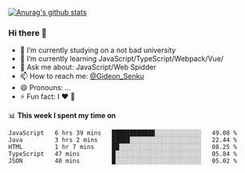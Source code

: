 [![Anurag's github stats](https://github-readme-stats.vercel.app/api?username=gideonsenku)](https://github.com/anuraghazra/github-readme-stats)
### Hi there 👋
- 🔭 I’m currently studying on a not bad university 
- 🌱 I’m currently learning JavaScript/TypeScript/Webpack/Vue/
- 💬 Ask me about: JavaScript/Web Spidder 
- 📫 How to reach me: [@Gideon_Senku](https://t.me/Gideon_Senku)
- 😄 Pronouns: ...
- ⚡ Fun fact: I ❤️ 🎵

📊 **This week I spent my time on**
<!--START_SECTION:waka-->
```text
JavaScript   6 hrs 39 mins   ████████████░░░░░░░░░░░░░   49.08 % 
Java         3 hrs 2 mins    █████░░░░░░░░░░░░░░░░░░░░   22.44 % 
HTML         1 hr 7 mins     ██░░░░░░░░░░░░░░░░░░░░░░░   08.25 % 
TypeScript   47 mins         █░░░░░░░░░░░░░░░░░░░░░░░░   05.84 % 
JSON         40 mins         █░░░░░░░░░░░░░░░░░░░░░░░░   05.02 %
```
<!--END_SECTION:waka-->

<!--
**GideonSenku/GideonSenku** is a ✨ _special_ ✨ repository because its `README.md` (this file) appears on your GitHub profile.

Here are some ideas to get you started:

- 🔭 I’m currently working on ...
- 🌱 I’m currently learning ...
- 👯 I’m looking to collaborate on ...
- 🤔 I’m looking for help with ...
- 💬 Ask me about ...
- 📫 How to reach me: ...
- 😄 Pronouns: ...
- ⚡ Fun fact: ...
-->
